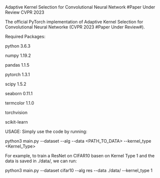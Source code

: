 Adaptive Kernel Selection for Convolutional Neural Network
#Paper Under Review CVPR 2023

The official PyTorch implementation of Adaptive Kernel Selection for Convolutional Neural Networke (CVPR 2023 #Paper Under Review#).

Required Packages:

python 3.6.3

numpy 1.19.2

pandas 1.1.5

pytorch 1.3.1

scipy 1.5.2

seaborn 0.11.1

termcolor 1.1.0

torchvision

scikit-learn

USAGE: Simply use the code by running:

python3 main.py --dataset <DATASET> --alg <MODEL> --data <PATH_TO_DATA> --kernel_type <Kernel_Type>

For example, to train a ResNet on CIFAR10 basen on Kernel Type 1 and the data is saved in ./data/, we can run:

python3 main.py --dataset cifar10 --alg res --data ./data/ --kernel_type 1
